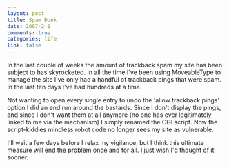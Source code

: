 ```yaml
--- 
layout: post
title: Spam Dunk
date: 2007-2-1
comments: true
categories: life
link: false
---
```

In the last couple of weeks the amount of trackback spam my site has been subject to has skyrocketed. In all the time I've been using MoveableType to manage the site I've only had a handful of trackback pings that were spam. In the last ten days I've had hundreds at a time.

Not wanting to open every single entry to undo the 'allow trackback pings' option I did an end run around the bastards. Since I don't display the pings, and since I don't want them at all anymore (no one has ever legitimately linked to me via the mechanism) I simply renamed the CGI script. Now the script-kiddies mindless robot code no longer sees my site as vulnerable.

I'll wait a few days before I relax my vigilance, but I think this ultimate measure will end the problem once and for all. I just wish I'd thought of it sooner.
